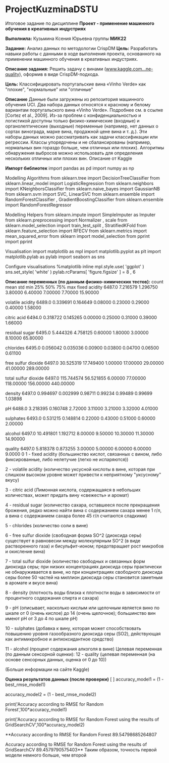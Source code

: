 # ProjectKuzminaDSTU
Итоговое задание по дисциплине **Проект - применение машинного обучения в креативных индустриях**

**Выполнила:** Кузьмина Ксения Юрьевна группы **МИК22**

**Задание:** Анализ данных по методологии CrispDM
**Цель:** Разработать навыки работы с данными в ходе выполнения проекта, основанного на применении машинного обучения в креативных индустриях.


**Описание задания:** Решить задачу с винами (www.kaggle.com...ne-quality), оформив в виде CrispDM-подхода.

**Цель:** Классифицировать португальские вина «Vinho Verde» как "плохие", "нормальные" или "отличные"

**Описание**
Данные были загружены из репозитория машинного обучения UCI.
Два набора данных относятся к красному и белому вариантам португальского вина «Vinho Verde». Подробнее см. в ссылке [Cortez et al., 2009]. Из-за проблем с конфиденциальностью и логистикой доступны только физико-химические (входные) и органолептические (выходные) переменные (например, нет данных о сортах винограда, марке вина, продажной цене вина и т. д.).
Эти наборы данных можно рассматривать как задачи классификации или регрессии. Классы упорядочены и не сбалансированы (например, нормальных вин гораздо больше, чем отличных или плохих). Алгоритмы обнаружения выбросов можно использовать для определения нескольких отличных или плохих вин.
Описание от Kaggle

**Импорт библиотек**
import pandas as pd
import numpy as np

Modelling Algorithms
from sklearn.tree import DecisionTreeClassifier
from sklearn.linear_model import LogisticRegression
from sklearn.neighbors import KNeighborsClassifier
from sklearn.naive_bayes import GaussianNB
from sklearn.svm import SVC, LinearSVC
from sklearn.ensemble import RandomForestClassifier , GradientBoostingClassifier
from sklearn.ensemble import RandomForestRegressor

Modelling Helpers
from sklearn.impute import SimpleImputer as Imputer
from sklearn.preprocessing import  Normalizer , scale
from sklearn.model_selection import train_test_split , StratifiedKFold
from sklearn.feature_selection import RFECV
from sklearn.metrics import mean_squared_error
from sklearn import model_selection
from pprint import pprint

Visualisation
import matplotlib as mpl
import matplotlib.pyplot as plt
import matplotlib.pylab as pylab
import seaborn as sns

Configure visualisations
%matplotlib inline
mpl.style.use( 'ggplot' )
sns.set_style( 'white' )
pylab.rcParams[ 'figure.figsize' ] = 8 , 6


**Описание переменных (по данным физико-химических тестов):**
	count	mean	std	min	25%	50%	75%	max
fixed acidity	6487.0	7.216579	1.296750	3.80000	6.40000	7.00000	7.70000	15.90000

volatile acidity	6489.0	0.339691	0.164649	0.08000	0.23000	0.29000	0.40000	1.58000

citric acid	6494.0	0.318722	0.145265	0.00000	0.25000	0.31000	0.39000	1.66000

residual sugar	6495.0	5.444326	4.758125	0.60000	1.80000	3.00000	8.10000	65.80000

chlorides	6495.0	0.056042	0.035036	0.00900	0.03800	0.04700	0.06500	0.61100

free sulfur dioxide	6497.0	30.525319	17.749400	1.00000	17.00000	29.00000	41.00000	289.00000

total sulfur dioxide	6497.0	115.744574	56.521855	6.00000	77.00000	118.00000	156.00000	440.00000

density	6497.0	0.994697	0.002999	0.98711	0.99234	0.99489	0.99699	1.03898

pH	6488.0	3.218395	0.160748	2.72000	3.11000	3.21000	3.32000	4.01000

sulphates	6493.0	0.531215	0.148814	0.22000	0.43000	0.51000	0.60000	2.00000

alcohol	6497.0	10.491801	1.192712	8.00000	9.50000	10.30000	11.30000	14.90000

quality	6497.0	5.818378	0.873255	3.00000	5.00000	6.00000	6.00000	9.0000
0
1 - fixed acidity (большинство кислот, связанных с вином, либо фиксированные, либо нелетучие (легко не испаряются))

2 - volatile acidity (количество уксусной кислоты в вине, которая при слишком высоком уровне может привести к неприятному "уксусному" вкусу)

3 - citric acid (Лимонная кислота, содержащаяся в небольших количествах, может придать вину «свежесть» и аромат)

4 - residual sugar (количество сахара, оставшееся после прекращения брожения, редко можно найти вина с содержанием сахара менее 1 г/л, а вина с содержанием сахара более 45 г/л считаются сладкими)

5 - chlorides (количество соли в вине)

6 - free sulfur dioxide (свободная форма SO^2 (диоксида серы) существует в равновесии между молекулярным SO^2 (в виде растворенного газа) и бисульфит-ионом; предотвращает рост микробов и окисление вина)

7 - total sulfur dioxide (количество свободных и связанных форм диоксида серы; при низких концентрациях диоксида серы практически не обнаруживается в вине, но при концентрациях свободного диоксида серы более 50 частей на миллион диоксида серы становится заметным в аромате и вкусе вина)

8 - density (плотность воды близка к плотности воды в зависимости от процентного содержания спирта и сахара)

9 - pH (описывает, насколько кислым или щелочным является вино по шкале от 0 (очень кислое) до 14 (очень щелочное); большинство вин имеют рН от 3 до 4 по шкале pH)

10 - sulphates (добавка к вину, которая может способствовать повышению уровня газообразного диоксида серы (SO2), действующая как антимикробное и антиоксидантное средство)

11 - alcohol (процент содержания алкоголя в вине) Целевая переменная (по данным сенсорной оценки): 12 - quality (целевая переменная (на основе сенсорных данных, оценка от 0 до 10))

(Больше информации на сайте Kaggle)

**Оценка результатов данных (после проверки)**
[ ]
accuracy_model1 = (1 - best_rmse_model1)

accuracy_model2 = (1 - best_rmse_model2)

print('Accuracy according to RMSE for Random Forest',100*accuracy_model1)

print('Accuracy according to RMSE for Random Forest using the results of GridSearchCV',100*accuracy_model2)


**Accuracy according to RMSE for Random Forest 89.54798685264807

Accuracy according to RMSE for Random Forest using the results of GridSearchCV 89.4579790575403**
Таким образом, точность первой модели немного больше, чем второй
